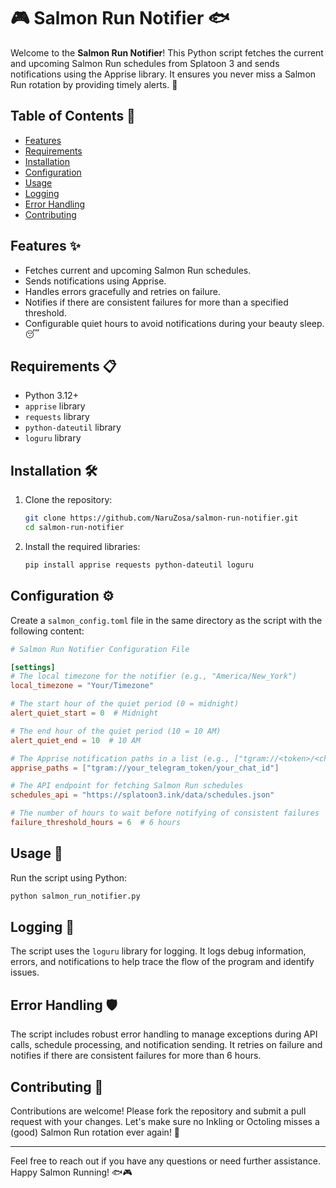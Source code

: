 # 🎮 Salmon Run Notifier 🐟

Welcome to the **Salmon Run Notifier**! This Python script fetches the current and upcoming Salmon Run schedules from Splatoon 3 and sends notifications using the Apprise library. It ensures you never miss a Salmon Run rotation by providing timely alerts. 🎉

## Table of Contents 📑

- [Features](#features)
- [Requirements](#requirements)
- [Installation](#installation)
- [Configuration](#configuration)
- [Usage](#usage)
- [Logging](#logging)
- [Error Handling](#error-handling)
- [Contributing](#contributing)

## Features ✨

- Fetches current and upcoming Salmon Run schedules.
- Sends notifications using Apprise.
- Handles errors gracefully and retries on failure.
- Notifies if there are consistent failures for more than a specified threshold.
- Configurable quiet hours to avoid notifications during your beauty sleep. 😴

## Requirements 📋

- Python 3.12+
- `apprise` library
- `requests` library
- `python-dateutil` library
- `loguru` library

## Installation 🛠️

1. Clone the repository:
    ```sh
    git clone https://github.com/NaruZosa/salmon-run-notifier.git
    cd salmon-run-notifier
    ```

2. Install the required libraries:
    ```sh
    pip install apprise requests python-dateutil loguru
    ```

## Configuration ⚙️


Create a `salmon_config.toml` file in the same directory as the script with the following content:

```toml
# Salmon Run Notifier Configuration File

[settings]
# The local timezone for the notifier (e.g., "America/New_York")
local_timezone = "Your/Timezone"

# The start hour of the quiet period (0 = midnight)
alert_quiet_start = 0  # Midnight

# The end hour of the quiet period (10 = 10 AM)
alert_quiet_end = 10  # 10 AM

# The Apprise notification paths in a list (e.g., ["tgram://<token>/<chat_id>"])
apprise_paths = ["tgram://your_telegram_token/your_chat_id"]

# The API endpoint for fetching Salmon Run schedules
schedules_api = "https://splatoon3.ink/data/schedules.json"

# The number of hours to wait before notifying of consistent failures
failure_threshold_hours = 6  # 6 hours
```

## Usage 🚀

Run the script using Python:
```sh
python salmon_run_notifier.py
```

## Logging 📜

The script uses the `loguru` library for logging. It logs debug information, errors, and notifications to help trace the flow of the program and identify issues.

## Error Handling 🛡️

The script includes robust error handling to manage exceptions during API calls, schedule processing, and notification sending. It retries on failure and notifies if there are consistent failures for more than 6 hours.

## Contributing 🤝

Contributions are welcome! Please fork the repository and submit a pull request with your changes. Let's make sure no Inkling or Octoling misses a (good) Salmon Run rotation ever again! 🦑

---

Feel free to reach out if you have any questions or need further assistance. Happy Salmon Running! 🐟🎮
